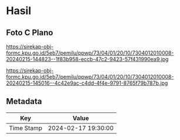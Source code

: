 # Hasil

## Foto C Plano

https://sirekap-obj-formc.kpu.go.id/5eb7/pemilu/ppwp/73/04/01/20/10/7304012010008-20240215-144823--1f83b958-eccb-47c2-9423-57f431990ea9.jpg

https://sirekap-obj-formc.kpu.go.id/5eb7/pemilu/ppwp/73/04/01/20/10/7304012010008-20240215-145016--4c42e9ac-c4dd-4f4e-9791-8765f79b787b.jpg


## Metadata

| Key        | Value               |
| ---------- | ------------------- |
| Time Stamp | 2024-02-17 19:30:00 |



